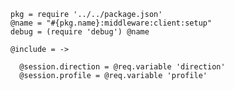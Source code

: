     pkg = require '../../package.json'
    @name = "#{pkg.name}:middleware:client:setup"
    debug = (require 'debug') @name

    @include = ->

      @session.direction = @req.variable 'direction'
      @session.profile = @req.variable 'profile'
